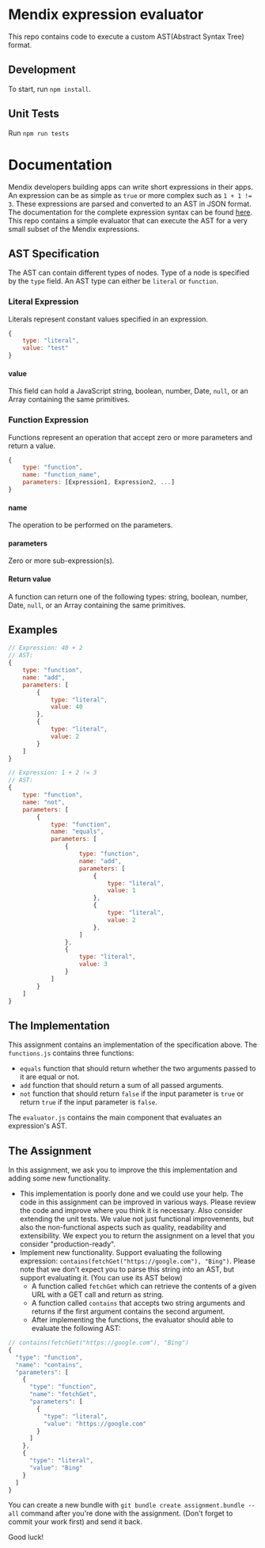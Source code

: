 # Mendix expression evaluator

This repo contains code to execute a custom AST(Abstract Syntax Tree) format.

## Development

To start, run `npm install`.

## Unit Tests

Run `npm run tests`

# Documentation

Mendix developers building apps can write short expressions in their apps. An expression can be as simple as `true` or more complex such as `1 + 1 != 3`.
These expressions are parsed and converted to an AST in JSON format. The documentation for the complete expression syntax can be found [here](https://docs.mendix.com/refguide/expressions). This repo contains a simple evaluator that can execute the AST for a very small subset of the Mendix expressions.

## AST Specification

The AST can contain different types of nodes. Type of a node is specified by the `type` field. An AST type can either be `literal` or `function`.

### Literal Expression

Literals represent constant values specified in an expression.

```javascript
{
    type: "literal",
    value: "test"
}
```

#### value

This field can hold a JavaScript string, boolean, number, Date, `null`, or an Array containing the same primitives.

### Function Expression

Functions represent an operation that accept zero or more parameters and return a value.

```javascript
{
    type: "function",
    name: "function_name",
    parameters: [Expression1, Expression2, ...]
}
```

#### name

The operation to be performed on the parameters.

#### parameters

Zero or more sub-expression(s).

#### Return value

A function can return one of the following types: string, boolean, number, Date, `null`, or an Array containing the same primitives.

## Examples

```javascript
// Expression: 40 + 2
// AST:
{
    type: "function",
    name: "add",
    parameters: [
        {
            type: "literal",
            value: 40
        },
        {
            type: "literal",
            value: 2
        }
    ]
}

// Expression: 1 + 2 != 3
// AST:
{
    type: "function",
    name: "not",
    parameters: [
        {
            type: "function",
            name: "equals",
            parameters: [
                {
                    type: "function",
                    name: "add",
                    parameters: [
                        {
                            type: "literal",
                            value: 1
                        },
                        {
                            type: "literal",
                            value: 2
                        },
                    ]
                },
                {
                    type: "literal",
                    value: 3
                }
            ]
        }
    ]
}
```

## The Implementation

This assignment contains an implementation of the specification above. The `functions.js` contains three functions:

- `equals` function that should return whether the two arguments passed to it are equal or not.
- `add` function that should return a sum of all passed arguments.
- `not` function that should return `false` if the input parameter is `true` or return `true` if the input parameter is `false`.

The `evaluator.js` contains the main component that evaluates an expression's AST.

## The Assignment

In this assignment, we ask you to improve the this implementation and adding some new functionality.

- This implementation is poorly done and we could use your help. The code in this assignment can be improved in various ways. Please review the code and improve where you think it is necessary. Also consider extending the unit tests. We value not just functional improvements, but also the non-functional aspects such as quality, readability and extensibility. We expect you to return the assignment on a level that you consider "production-ready".
- Implement new functionality. Support evaluating the following expression: `contains(fetchGet("https://google.com"), "Bing")`. Please note that we don't expect you to parse this string into an AST, but support evaluating it. (You can use its AST below)
  - A function called `fetchGet` which can retrieve the contents of a given URL with a GET call and return as string.
  - A function called `contains` that accepts two string arguments and returns if the first argument contains the second argument.
  - After implementing the functions, the evaluator should able to evaluate the following AST:

```javascript
// contains(fetchGet("https://google.com"), "Bing")
{
  "type": "function",
  "name": "contains",
  "parameters": [
    {
      "type": "function",
      "name": "fetchGet",
      "parameters": [
        {
          "type": "literal",
          "value": "https://google.com"
        }
      ]
    },
    {
      "type": "literal",
      "value": "Bing"
    }
  ]
}
```

You can create a new bundle with `git bundle create assignment.bundle --all` command after you're done with the assignment. (Don't forget to commit your work first) and send it back.

Good luck!

